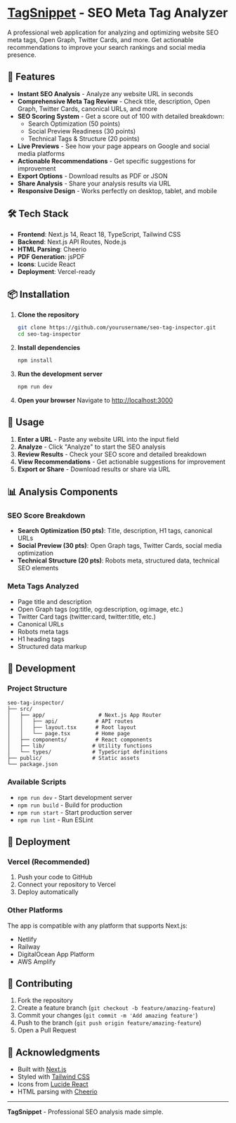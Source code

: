 # [TagSnippet](https://seo-tag-inspector-six.vercel.app/) - SEO Meta Tag Analyzer

A professional web application for analyzing and optimizing website SEO meta tags, Open Graph, Twitter Cards, and more. Get actionable recommendations to improve your search rankings and social media presence.

## 🚀 Features

- **Instant SEO Analysis** - Analyze any website URL in seconds
- **Comprehensive Meta Tag Review** - Check title, description, Open Graph, Twitter Cards, canonical URLs, and more
- **SEO Scoring System** - Get a score out of 100 with detailed breakdown:
  - Search Optimization (50 points)
  - Social Preview Readiness (30 points)
  - Technical Tags & Structure (20 points)
- **Live Previews** - See how your page appears on Google and social media platforms
- **Actionable Recommendations** - Get specific suggestions for improvement
- **Export Options** - Download results as PDF or JSON
- **Share Analysis** - Share your analysis results via URL
- **Responsive Design** - Works perfectly on desktop, tablet, and mobile

## 🛠️ Tech Stack

- **Frontend**: Next.js 14, React 18, TypeScript, Tailwind CSS
- **Backend**: Next.js API Routes, Node.js
- **HTML Parsing**: Cheerio
- **PDF Generation**: jsPDF
- **Icons**: Lucide React
- **Deployment**: Vercel-ready

## 📦 Installation

1. **Clone the repository**
   ```bash
   git clone https://github.com/yourusername/seo-tag-inspector.git
   cd seo-tag-inspector
   ```

2. **Install dependencies**
   ```bash
   npm install
   ```

3. **Run the development server**
   ```bash
   npm run dev
   ```

4. **Open your browser**
   Navigate to [http://localhost:3000](http://localhost:3000)

## 🎯 Usage

1. **Enter a URL** - Paste any website URL into the input field
2. **Analyze** - Click "Analyze" to start the SEO analysis
3. **Review Results** - Check your SEO score and detailed breakdown
4. **View Recommendations** - Get actionable suggestions for improvement
5. **Export or Share** - Download results or share via URL

## 📊 Analysis Components

### SEO Score Breakdown
- **Search Optimization (50 pts)**: Title, description, H1 tags, canonical URLs
- **Social Preview (30 pts)**: Open Graph tags, Twitter Cards, social media optimization
- **Technical Structure (20 pts)**: Robots meta, structured data, technical SEO elements

### Meta Tags Analyzed
- Page title and description
- Open Graph tags (og:title, og:description, og:image, etc.)
- Twitter Card tags (twitter:card, twitter:title, etc.)
- Canonical URLs
- Robots meta tags
- H1 heading tags
- Structured data markup

## 🔧 Development

### Project Structure
```
seo-tag-inspector/
├── src/
│   ├── app/                 # Next.js App Router
│   │   ├── api/            # API routes
│   │   ├── layout.tsx      # Root layout
│   │   └── page.tsx        # Home page
│   ├── components/         # React components
│   ├── lib/               # Utility functions
│   └── types/             # TypeScript definitions
├── public/                # Static assets
└── package.json
```

### Available Scripts
- `npm run dev` - Start development server
- `npm run build` - Build for production
- `npm run start` - Start production server
- `npm run lint` - Run ESLint

## 🚀 Deployment

### Vercel (Recommended)
1. Push your code to GitHub
2. Connect your repository to Vercel
3. Deploy automatically

### Other Platforms
The app is compatible with any platform that supports Next.js:
- Netlify
- Railway
- DigitalOcean App Platform
- AWS Amplify

## 🤝 Contributing

1. Fork the repository
2. Create a feature branch (`git checkout -b feature/amazing-feature`)
3. Commit your changes (`git commit -m 'Add amazing feature'`)
4. Push to the branch (`git push origin feature/amazing-feature`)
5. Open a Pull Request

## 🙏 Acknowledgments

- Built with [Next.js](https://nextjs.org/)
- Styled with [Tailwind CSS](https://tailwindcss.com/)
- Icons from [Lucide React](https://lucide.dev/)
- HTML parsing with [Cheerio](https://cheerio.js.org/)

---

**TagSnippet** - Professional SEO analysis made simple.
